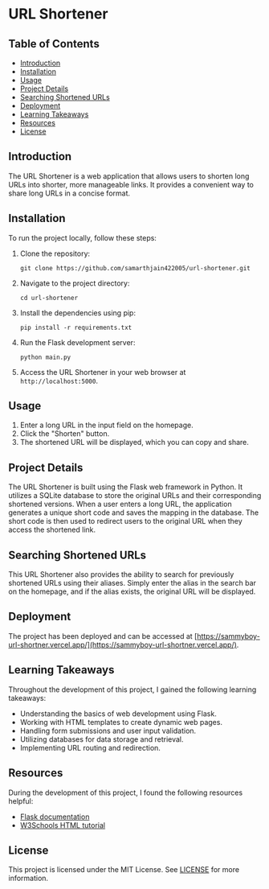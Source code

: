 # URL Shortener

## Table of Contents

- [Introduction](#introduction)
- [Installation](#installation)
- [Usage](#usage)
- [Project Details](#project-details)
- [Searching Shortened URLs](#searching-shortened-urls)
- [Deployment](#deployment)
- [Learning Takeaways](#learning-takeaways)
- [Resources](#resources)
- [License](#license)

## Introduction

The URL Shortener is a web application that allows users to shorten long URLs into shorter, more manageable links. It provides a convenient way to share long URLs in a concise format.

## Installation

To run the project locally, follow these steps:

1. Clone the repository:

   ```
   git clone https://github.com/samarthjain422005/url-shortener.git
   ```

2. Navigate to the project directory:

   ```
   cd url-shortener
   ```

3. Install the dependencies using pip:

   ```
   pip install -r requirements.txt
   ```

4. Run the Flask development server:

   ```
   python main.py
   ```

5. Access the URL Shortener in your web browser at `http://localhost:5000`.

## Usage

1. Enter a long URL in the input field on the homepage.
2. Click the "Shorten" button.
3. The shortened URL will be displayed, which you can copy and share.

## Project Details

The URL Shortener is built using the Flask web framework in Python. It utilizes a SQLite database to store the original URLs and their corresponding shortened versions. When a user enters a long URL, the application generates a unique short code and saves the mapping in the database. The short code is then used to redirect users to the original URL when they access the shortened link.

## Searching Shortened URLs

This URL Shortener also provides the ability to search for previously shortened URLs using their aliases. Simply enter the alias in the search bar on the homepage, and if the alias exists, the original URL will be displayed.

## Deployment

The project has been deployed and can be accessed at [https://sammyboy-url-shortner.vercel.app/](https://sammyboy-url-shortner.vercel.app/).

## Learning Takeaways

Throughout the development of this project, I gained the following learning takeaways:

- Understanding the basics of web development using Flask.
- Working with HTML templates to create dynamic web pages.
- Handling form submissions and user input validation.
- Utilizing databases for data storage and retrieval.
- Implementing URL routing and redirection.

## Resources

During the development of this project, I found the following resources helpful:

- [Flask documentation](https://flask.palletsprojects.com/)
- [W3Schools HTML tutorial](https://www.w3schools.com/html/)

## License

This project is licensed under the MIT License. See [LICENSE](LICENSE) for more information.
